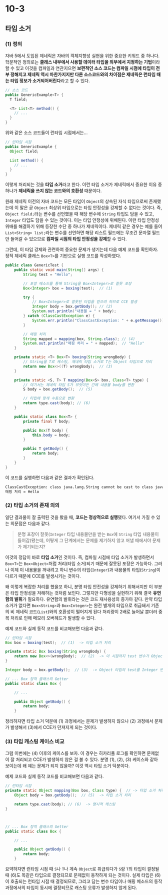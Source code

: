 # 10-3

## 타입 소거

### (1) 정의

자바 5에서 도입된 제네릭은 자바의 객체지향성 실현을 위한 중요한 키워드 중 하나다. 학문적인 정의로는 **클래스 내부에서 사용할 데이터 타입을 외부에서 지정하는 기법**이라 할 수 있고 이것을 컴파일과 연관지으면 **보편적인 소스 코드는 컴파일 시점에 타입이 전부 정해지고 제네릭 역시 마찬가지지만 다른 소스코드와의 차이점은 제네릭은 런타임 때는 타입 정보가 소거되어버린다**라고 할 수 있다.

```java
// 소스 코드
public GenericExample<T> {
  T field;

  <T> List<T> method() {
    // ...
  } 
}
```

위와 같은 소스 코드들이 런타임 시점에서는...

```java
// 런타임 시점
public GenericExample {
  Object field;

  List method() {
    // ...
  } 
}
```

이렇게 처리되는 것을 **타입 소거**라고 한다. 이런 타입 소거가 제네릭에서 중요한 이유 중 하나가 **제네릭을 쓰지 않는 코드와의 호환성** 때문이다.

원래 제네릭 이전의 자바 코드는 모든 타입이 `Object`의 상속된 자식 타입으로써 존재했는데 이 말은 곧 `Object` 최상위 타입으로는 타입 안정성을 강제할 수 없다는 것이다. 즉, `Object field;`라는 변수를 선언했을 때 해당 변수에 `String` 타입도 담을 수 있고, `Integer` 타입도 담을 수 있는 것이다. 이는 타입 안정성에 위배된다. 이런 타입 안정성 위배를 해결하기 위해 등장한 수단 중 하나가 제네릭이다. 제네릭 같은 경우는 예를 들어 `List<String> list;`라는 변수를 선언하면 해당 리스트 필드에는 무조건 문자열 필드만 들어갈 수 있으므로 **컴파일 시점의 타입 안정성을 강제**할 수 있다.

그런데, 이 타입 강제와 관련하여 중요한 문제가 생기는데 다음 예제 코드를 확인하자. 정적 제네릭 클래스 `Box<T>`를 기반으로 실행 코드를 작성하였다.

```java
public class GenericTest {
    public static void main(String[] args) {
        String test = "Hello";

        // 포장 메소드를 통해 String을 Box<Integer>로 잘못 포장
        Box<Integer> box = boxing(test);  // (1)

        try {
            // Box<Integer>로 잘못된 타입을 얻으려 하므로 CCE 발생
            Integer body = box.getBody(); // (2)
            System.out.println("내용물 = " + body);
        } catch (ClassCastException e) {
            System.err.println("ClassCastException: " + e.getMessage());
        }

        // 매핑 처리
        String mapped = mapping(box, String.class); // (4)
        System.out.println("매핑 처리 = " + mapped);  // "Hello"
    }

    private static <T> Box<T> boxing(String wrongBody) {
        // String을 T로 캐스팅, 제네릭 타입 소거로 T는 Object 타입으로 처리
        return new Box<>((T) wrongBody);  // (3)
    }

    private static <S, T> T mapping(Box<S> box, Class<T> type) {
        // 여기서는 제네릭 타입 S가 무엇이든 간에 내용물 body를 변환
        S body = box.getBody();  // (5)

        // 타입에 맞게 수동으로 변환
        return type.cast(body); // (6)
    }

    public static class Box<T> {
        private final T body;

        public Box(T body) {
            this.body = body;
        }

        public T getBody() {
            return body;
        }
    }
}
```

이 코드를 실행하면 다음과 같은 결과가 확인된다.

```bash
ClassCastException: class java.lang.String cannot be cast to class java.lang.Integer (java.lang.String and java.lang.Integer are in module java.base of loader 'bootstrap')
매핑 처리 = Hello
```

### (2) 타입 소거의 존재 의의

일단 결과물이 잘 출력된 것을 봤을 때, **코드는 정상적으로 실행**됐다. 여기서 가질 수 있는 의문점은 다음과 같다.

> 분명 포장이 잘못(`Integer` 타입 내용물만을 받는 `Box`에 `String` 타입 내용물이 들어감)됐는데, 어떻게 그 단계에서는 문제를 제기하지 않고 꺼낼 때에서야 문제가 제기되는지?

이것의 정답이 바로 **타입 소거**인 것이다. 즉, 컴파일 시점에 타입 소거가 발생하면서 `Box<T>`는 `Box<Object>`처럼 처리(타입 소거)되기 때문에 잘못된 포장은 가능하다. 그러나 이제 이 내용물을 꺼내려고 하니 변수의 타입(`Integer`)과 내용물의 타입(`String`)이 다르기 때문에 CCE를 발생시키는 것이다.

왜 이렇게 복잡한 처리를 했을꼬 하니, 분명 타입 안전성을 강제하기 위해서지만 이 부분은 타입 안정성을 저해하는 것처럼 보인다. 그렇지만 다형성을 실현하기 위해 결국 **유연함의 발휘**가 필요하다. 유연함의 발휘라는 것은 코드 재사용성의 증가아 같다. 만약 타입 소거가 없다면 `Box<String>`과 `Box<Integer>`는 완전 별개의 타입으로 취급돼서 기존의 비 제네릭 코드(`List`)와의 호환성이 떨어지게 된다 처리량이 2배로 늘어날 뿐더러 중복 처리로 인해 메모리 오버헤드가 발생할 수 있다.

예제 코드와 실제 동작 코드를 비교해보면 다음과 같다.

```java
// 런타임 시점
Box box = boxing(test);  // (1)  -> 타입 소거 처리

private static Box boxing(String wrongBody) {
    return new Box<>(wrongBody);  // (2)  -> 이 시점까지 test 변수가 Object 타입으로 들어있다(정상)
}

Integer body = box.getBody();  // (3)  -> Object 타입의 test를 Integer 변수에 담으려고 하니 문제 발생

// ... Box 정적 클래스의 Getter
public static class Box {

    // ...

    public Object getBody() {
        return body;
    }
```

정리하자면 타입 소거 덕분에 (1) 과정에서는 문제가 발생하지 않으나 (2) 과정에서 문제가 발생해서 (3)에서 CCE가 던져지게 되는 것이다.

### (3) 타입 캐스팅 케이스 비교

그럼 이번에는 (4) 이후의 케이스를 보자. 이 경우는 히카리풀 로그를 확인하면 문제없이 잘 처리되고 CCE가 발생하지 않은 걸 볼 수 있다. 분명 (1), (2), (3) 케이스와 같아 보이는데 왜 얘는 문제가 되지 않을까? 이것 역시 타입 소거 덕분이다.

예제 코드와 실제 동작 코드를 비교해보면 다음과 같다.

```java
// 런타임 시점
private static Object mapping(Box box, Class type) {  // -> 타입 소거 처리
    Object body = box.getBody();  // (5)  -> 타입 소거 처리

    return type.cast(body); // (6)  -> 명시적 캐스팅
}



// ... Box 정적 클래스의 Getter
public static class Box {

    // ...

    public Object getBody() {
        return body;
    }
```

요약하자면 런타임 시점 때 `S`나 `T`나 계속 `Object`로 취급되다가 `S`랑 `T`의 타입이 결정될 때 (6)도 똑같은 타입으로 결정되므로 문제없이 동작하게 되는 것이다. 실제 타입은 (6)이 호출되는 런타임 시점 때 결정되므로, 그리고 담는 변수 타입이나 매핑 메소드의 동작 과정에서의 타입이 동시에 결정되므로 캐스팅 오류가 발생하지 않게 된다.



